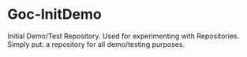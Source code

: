 Goc-InitDemo
============

Initial Demo/Test Repository. Used for experimenting with Repositories.
Simply put: a repository for all demo/testing purposes.
